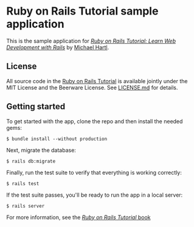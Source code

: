 # Ruby on Rails Tutorial sample application

This is the sample application for [*Ruby on Rails Tutorial: Learn Web Development with Rails*](https://www.railstutorial.org/) by [Michael Hartl](http://www.michaelhartl.com).

## License

All source code in the [Ruby on Rails Tutorial](https://www.railstutorial.org) is available jointly under the MIT License and the Beerware License. See [LICENSE.md](LICENSE.md) for details.

## Getting started

To get started with the app, clone the repo and then install the needed gems:
```
$ bundle install --without production
```

Next, migrate the database:
```
$ rails db:migrate
```

Finally, run the test suite to verify that everything is working correctly:
```
$ rails test
```

If the test suite passes, you'll be ready to run the app in a local server:
```
$ rails server
```

For more information, see the [*Ruby on Rails Tutorial* book](https://www.railstutorial.org/book)
